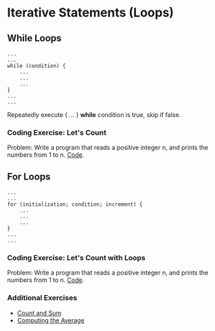 # Iterative Statements (Loops)

## While Loops

    ...
    ...
    while (condition) {
        ...
        ...
        ...
    }
    ...
    ...

Repeatedly execute { ... } **while** condition is true, skip if false.

### Coding Exercise: Let's Count

Problem: Write a program that reads a positive integer n, and prints the numbers from 1 to n. [Code](https://github.com/saraaahh63/NYU-Tandon-Bridge-2021/blob/main/Week%204%20-%20Loops%20/C%2B%2B%20Exercises/count-while/main.cpp).

## For Loops

    ...
    ...
    for (initialization; condition; increment) {
        ...
        ...
        ...
    }
    ...
    ...

### Coding Exercise: Let's Count with Loops

Problem: Write a program that reads a positive integer n, and prints the numbers from 1 to n. [Code](https://github.com/saraaahh63/NYU-Tandon-Bridge-2021/blob/main/Week%204%20-%20Loops%20/C%2B%2B%20Exercises/count-for/main.cpp).

### Additional Exercises
* [Count and Sum](https://github.com/saraaahh63/NYU-Tandon-Bridge-2021/blob/main/Week%204%20-%20Loops%20/C%2B%2B%20Exercises/sum/main.cpp)
* [Computing the Average](https://github.com/saraaahh63/NYU-Tandon-Bridge-2021/blob/main/Week%204%20-%20Loops%20/C%2B%2B%20Exercises/average/main.cpp)
